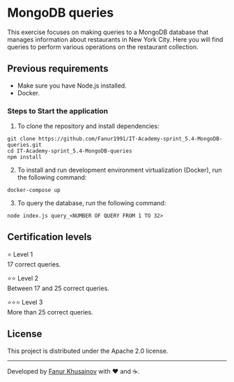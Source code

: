 # MongoDB queries

This exercise focuses on making queries to a MongoDB database that manages information about restaurants in New York City. Here you will find queries to perform various operations on the restaurant collection.

<!-- > [!IMPORTANT]
> Make sure you have a working MongoDB database and a collection named [restaurants](./collections/restaurants.json) with the data provided before running these queries. -->

## Previous requirements

- Make sure you have Node.js installed.
- Docker.

### Steps to Start the application

1. To clone the repository and install dependencies:

```
git clone https://github.com/Fanur1991/IT-Academy-sprint_5.4-MongoDB-queries.git
cd IT-Academy-sprint_5.4-MongoDB-queries
npm install
```

2. To install and run development environment virtualization (Docker), run the following command:

```
docker-compose up
```

3. To query the database, run the following command:

```
node index.js query_<NUMBER OF QUERY FROM 1 TO 32>
```

## Certification levels

⭐ Level 1  
17 correct queries.

⭐⭐ Level 2  
Between 17 and 25 correct queries.

⭐⭐⭐ Level 3  
More than 25 correct queries.

## License

This project is distributed under the Apache 2.0 license.

---

Developed by [Fanur Khusainov](https://www.linkedin.com/in/fanur-khusainov-ab86b2102/) with ❤️ and ☕.
